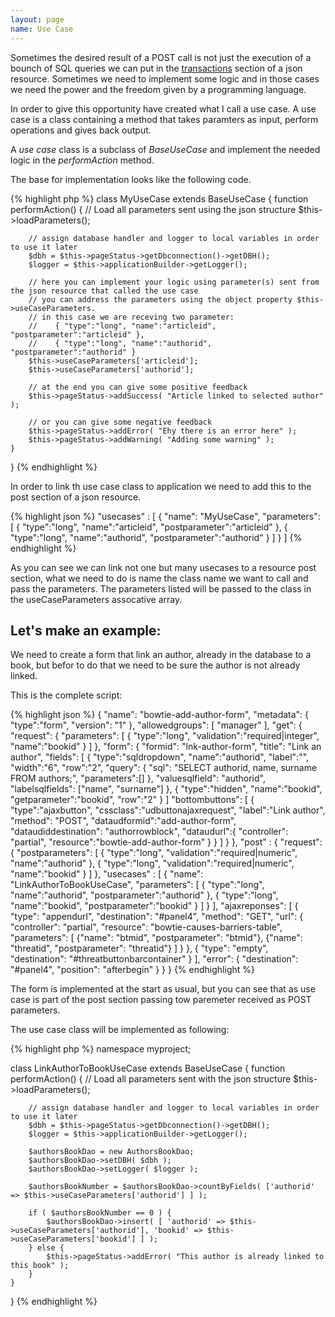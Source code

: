 ```yaml
---
layout: page
name: Use Case
---
```


Sometimes the desired result of a POST call is not just the execution of a bounch of SQL queries we can put in the <a href="{{site.baseurl}}/docs/transaction">transactions</a> section of a json resource. Sometimes we need to implement some logic and in those cases we need the power and the freedom given by a programming language.

In order to give this opportunity have created what I call a use case. A use case is a class containing a method that takes paramters as input, perform operations and gives back output.

A *use case* class is a subclass of *BaseUseCase* and implement the needed logic in the *performAction* method.

The base for implementation looks like the following code.

{% highlight php %}
class MyUseCase extends BaseUseCase {
    function performAction() {
        // Load all parameters sent using the json structure
        $this->loadParameters();

        // assign database handler and logger to local variables in order to use it later
        $dbh = $this->pageStatus->getDbconnection()->getDBH();
        $logger = $this->applicationBuilder->getLogger();
		
        // here you can implement your logic using parameter(s) sent from the json resource that called the use case
        // you can address the parameters using the object property $this->useCaseParameters.
        // in this case we are receving two parameter:
        //    { "type":"long", "name":"articleid", "postparameter":"articleid" },
        //    { "type":"long", "name":"authorid", "postparameter":"authorid" }
        $this->useCaseParameters['articleid'];
        $this->useCaseParameters['authorid'];
		
        // at the end you can give some positive feedback
        $this->pageStatus->addSuccess( "Article linked to selected author" );
		
        // or you can give some negative feedback
        $this->pageStatus->addError( "Ehy there is an error here" );
        $this->pageStatus->addWarning( "Adding some warning" );
    }
}
{% endhighlight %}

In order to link th use case class to application we need to add this to the post section of a json resource.

{% highlight json %}
"usecases" : [
  { "name": "MyUseCase", "parameters": [
    { "type":"long", "name":"articleid", "postparameter":"articleid" },
    { "type":"long", "name":"authorid", "postparameter":"authorid" }
  ] }
]
{% endhighlight %}

As you can see we can link not one but many usecases to a resource post section, what we need to do is name the class name we want to call and pass the parameters. The parameters listed will be passed to the class in the useCaseParameters assocative array.

## Let's make an example:

We need to create a form that link an author, already in the database to a book, but befor to do that we need to be sure the author is not already linked.

This is the complete script:

{% highlight json %}
{
  "name": "bowtie-add-author-form",
  "metadata": { "type":"form", "version": "1" },
  "allowedgroups": [ "manager" ],
  "get": {
    "request": {
      "parameters": [
        { "type":"long", "validation":"required|integer", "name":"bookid" }
      ]
    },
    "form": {
      "formid": "lnk-author-form",
      "title": "Link an author",
      "fields": [
        { "type":"sqldropdown", "name":"authorid", "label":"", "width":"6", "row":"2",
          "query": {
            "sql": "SELECT authorid, name, surname FROM authors;",
            "parameters":[]
          },
          "valuesqlfield": "authorid",
          "labelsqlfields": ["name", "surname"]
        },
        { "type":"hidden", "name":"bookid", "getparameter":"bookid", "row":"2" }
      ]
      "bottombuttons": [
        {
          "type":"ajaxbutton",
          "cssclass":"udbuttonajaxrequest",
          "label":"Link author",
          "method": "POST",
          "dataudformid":"add-author-form",
          "dataudiddestination": "authorrowblock",
          "dataudurl":{
            "controller": "partial",
            "resource":"bowtie-add-author-form"
          }
        }
      ]
    }
  },
  "post" : {
    "request": {
      "postparameters": [
        { "type":"long", "validation":"required|numeric", "name":"authorid" },
        { "type":"long", "validation":"required|numeric", "name":"bookid" }
      ]
    },
    "usecases" : [
      { "name": "LinkAuthorToBookUseCase", "parameters": [
        { "type":"long", "name":"authorid", "postparameter":"authorid" },
        { "type":"long", "name":"bookid", "postparameter":"bookid" }
      ] }
    ],
    "ajaxreponses": [
      {
        "type": "appendurl",
        "destination": "#panel4",
        "method": "GET",
        "url": {
          "controller": "partial",
          "resource": "bowtie-causes-barriers-table",
          "parameters": [
            {"name": "btmid", "postparameter": "btmid"},
            {"name": "threatid", "postparameter": "threatid"}
          ]
        }
      },
      {
        "type": "empty",
        "destination":  "#threatbuttonbarcontainer"
      }
    ],
    "error": { "destination": "#panel4", "position": "afterbegin" }
  }
}
{% endhighlight %}

The form is implemented at the start as usual, but you can see that as use case is part of the post section passing tow paremeter received as POST parameters.

The use case class will be implemented as following:

{% highlight php %}
namespace myproject;

class LinkAuthorToBookUseCase extends BaseUseCase {
    function performAction() {
        // Load all parameters sent with the json structure
        $this->loadParameters();

        // assign database handler and logger to local variables in order to use it later
        $dbh = $this->pageStatus->getDbconnection()->getDBH();
        $logger = $this->applicationBuilder->getLogger();
		
        $authorsBookDao = new AuthorsBookDao;
        $authorsBookDao->setDBH( $dbh );
        $authorsBookDao->setLogger( $logger );
        
		$authorsBookNumber = $authorsBookDao->countByFields( ['authorid' => $this->useCaseParameters['authorid'] ] );

        if ( $authorsBookNumber == 0 ) {
            $authorsBookDao->insert( [ 'authorid' => $this->useCaseParameters['authorid'], 'bookid' => $this->useCaseParameters['bookid'] ] );
        } else {
            $this->pageStatus->addError( "This author is already linked to this book" );
        }
    }
}
{% endhighlight %}


